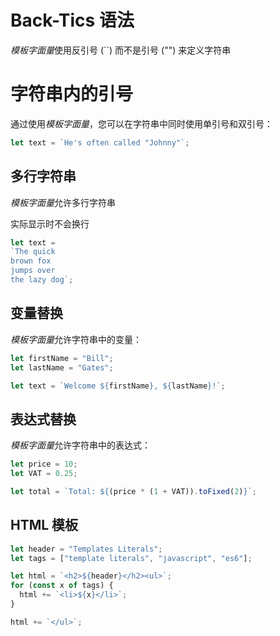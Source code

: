 # Back-Tics 语法

*模板字面量*使用反引号 (``) 而不是引号 ("") 来定义字符串



# 字符串内的引号

通过使用*模板字面量*，您可以在字符串中同时使用单引号和双引号：

```js
let text = `He's often called "Johnny"`;
```



## 多行字符串

*模板字面量*允许多行字符串

实际显示时不会换行

```js
let text =
`The quick
brown fox
jumps over
the lazy dog`;
```



## 变量替换

*模板字面量*允许字符串中的变量：

```js
let firstName = "Bill";
let lastName = "Gates";

let text = `Welcome ${firstName}, ${lastName}!`;
```



## 表达式替换

*模板字面量*允许字符串中的表达式：

```js
let price = 10;
let VAT = 0.25;

let total = `Total: ${(price * (1 + VAT)).toFixed(2)}`;
```

## HTML 模板

```js
let header = "Templates Literals";
let tags = ["template literals", "javascript", "es6"];

let html = `<h2>${header}</h2><ul>`;
for (const x of tags) {
  html += `<li>${x}</li>`;
}

html += `</ul>`;
```









































